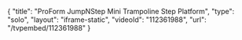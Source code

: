 {
    "title": "ProForm JumpNStep Mini Trampoline   Step Platform",
    "type": "solo",
    "layout": "iframe-static",
    "videoId": "112361988",
    "url": "\/tvpembed\/112361988"
}